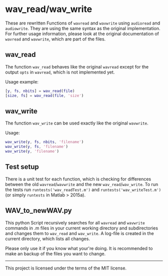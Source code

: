 # wav_read/wav_write
These are rewritten Functions of `wavread` and `wavwrite` using `audioread` and
`audiowrite`. They are using the same syntax as the original implementation. For
further usage information, please look at the original documentation of
`wavread` and `wavwrite`, which are part of the files.

## wav_read
The function `wav_read` behaves like the original `wavread` except for the
output `opts` in `wavread`, which is not implemented yet.


Usage example:
```matlab
[y, fs, nbits] = wav_read(file)
[size, fs] = wav_read(file, 'size')
```

## wav_write
The function `wav_write` can be used exactly like the original `wavwrite`.

Usage:
```matlab
wav_write(y, fs, nbits, 'filename')
wav_write(y, fs, 'filename')
wav_write(y, 'filename')
```

## Test setup
There is a unit test for each function, which is checking for differences
between the old `wavread`/`wavwrite` and the new `wav_read`/`wav_write`. To run
the tests run `runtests('wav_readTest.m')` and `runtests('wav_writeTest.m')` (or
simply `runtests` in Matlab > 2015a).

## WAV_to_newWAV.py
This python Script recursively searches for all `wavread` and `wavwrite`
commands in .m files in your current working directory and subdirectories and
changes them to `wav_read` and `wav_write`. A log-file is created in the current
directory, which lists all changes.

Please only use it if you know what your're doing. It is recommended to make an
backup of the files you want to change.

---------------
This project is licensed under the terms of the MIT license.
